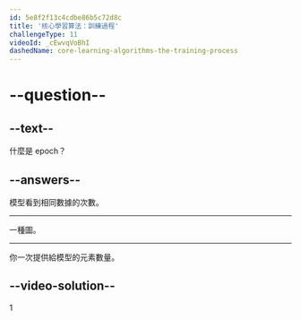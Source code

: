 ```yaml
---
id: 5e8f2f13c4cdbe86b5c72d8c
title: '核心學習算法：訓練過程'
challengeType: 11
videoId: _cEwvqVoBhI
dashedName: core-learning-algorithms-the-training-process
---
```


# --question--

## --text--

什麼是 epoch？

## --answers--

模型看到相同數據的次數。

---

一種圖。

---

你一次提供給模型的元素數量。

## --video-solution--

1


